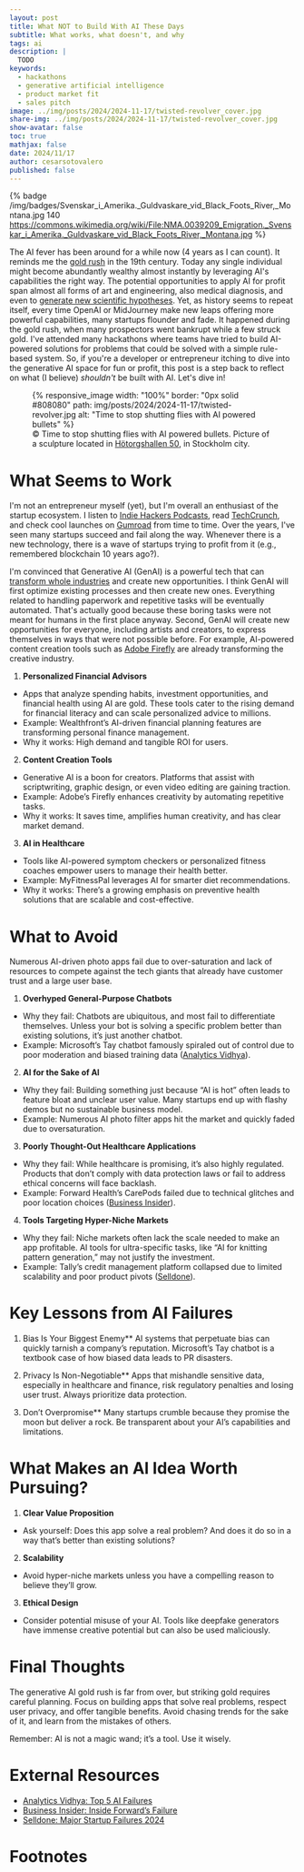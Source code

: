```yaml
---
layout: post
title: What NOT to Build With AI These Days
subtitle: What works, what doesn't, and why
tags: ai
description: |
  TODO
keywords:
  - hackathons
  - generative artificial intelligence
  - product market fit
  - sales pitch
image: ../img/posts/2024/2024-11-17/twisted-revolver_cover.jpg
share-img: ../img/posts/2024/2024-11-17/twisted-revolver_cover.jpg
show-avatar: false
toc: true
mathjax: false
date: 2024/11/17
author: cesarsotovalero
published: false
---
```



{% badge /img/badges/Svenskar_i_Amerika._Guldvaskare_vid_Black_Foots_River,_Montana.jpg 140 https://commons.wikimedia.org/wiki/File:NMA.0039209_Emigration._Svenskar_i_Amerika._Guldvaskare_vid_Black_Foots_River,_Montana.jpg %}

The AI fever has been around for a while now (4 years as I can count).
It reminds me the [gold rush](https://en.wikipedia.org/wiki/Gold_rush) in the 19th century. 
Today any single individual might become abundantly wealthy almost instantly by leveraging AI's capabilities the right way.
The potential opportunities to apply AI for profit span almost all forms of art and engineering, also medical diagnosis, and even to [generate new scientific hypotheses](https://www.sciencedirect.com/science/article/pii/S2352847823001557).
Yet, as history seems to repeat itself, every time OpenAI or MidJourney make new leaps offering more powerful capabilities, many startups flounder and fade.
It happened during the gold rush, when many prospectors went bankrupt while a few struck gold.
I've attended many hackathons where teams have tried to build AI-powered solutions for problems that could be solved with a simple rule-based system.
So, if you're a developer or entrepreneur itching to dive into the generative AI space for fun or profit, this post is a step back to reflect on what (I believe) _shouldn't_ be built with AI. 
Let's dive in!

<figure class="jb_picture">
  {% responsive_image width: "100%" border: "0px solid #808080" path: img/posts/2024/2024-11-17/twisted-revolver.jpg alt: "Time to stop shutting flies with AI powered bullets" %}
  <figcaption class="stroke"> 
   &#169; Time to stop shutting flies with AI powered bullets. Picture of a sculpture located in <a href="https://maps.app.goo.gl/9tWekqJTscsLmkgd9">Hötorgshallen 50</a>, in Stockholm city.
  </figcaption>
</figure>

# What Seems to Work

I'm not an entrepreneur myself (yet), but I'm overall an enthusiast of the startup ecosystem.
I listen to [Indie Hackers Podcasts](https://www.indiehackers.com/podcasts), read [TechCrunch](https://techcrunch.com/), and check cool launches on [Gumroad](https://gumroad.com) from time to time.
Over the years, I've seen many startups succeed and fail along the way.
Whenever there is a new technology, there is a wave of startups trying to profit from it (e.g., remembered blockchain 10 years ago?).

I'm convinced that Generative AI (GenAI) is a powerful tech that can [transform whole industries](https://www.cesarsotovalero.net/blog/surviving-the-ai-revolution-as-a-software-engineer.html) and create new opportunities.
I think GenAI will first optimize existing processes and then create new ones.
Everything related to handling paperwork and repetitive tasks will be eventually automated.
That's actually good because these boring tasks were not meant for humans in the first place anyway.
Second, GenAI will create new opportunities for everyone, including artists and creators, to express themselves in ways that were not possible before.
For example, AI-powered content creation tools such as [Adobe Firefly](https://www.adobe.com/products/firefly.html) are already transforming the creative industry.



1. **Personalized Financial Advisors**
  - Apps that analyze spending habits, investment opportunities, and financial health using AI are gold. These tools cater to the rising demand for financial literacy and can scale personalized advice to millions.
  - Example: Wealthfront’s AI-driven financial planning features are transforming personal finance management.
  - Why it works: High demand and tangible ROI for users.

2. **Content Creation Tools**
  - Generative AI is a boon for creators. Platforms that assist with scriptwriting, graphic design, or even video editing are gaining traction.
  - Example: Adobe’s Firefly enhances creativity by automating repetitive tasks.
  - Why it works: It saves time, amplifies human creativity, and has clear market demand.

3. **AI in Healthcare**
  - Tools like AI-powered symptom checkers or personalized fitness coaches empower users to manage their health better.
  - Example: MyFitnessPal leverages AI for smarter diet recommendations.
  - Why it works: There’s a growing emphasis on preventive health solutions that are scalable and cost-effective.

# What to Avoid

Numerous AI-driven photo apps fail due to over-saturation and lack of resources to compete against the tech giants that already have customer trust and a large user base.

1. **Overhyped General-Purpose Chatbots**
  - Why they fail: Chatbots are ubiquitous, and most fail to differentiate themselves. Unless your bot is solving a specific problem better than existing solutions, it’s just another chatbot.
  - Example: Microsoft’s Tay chatbot famously spiraled out of control due to poor moderation and biased training data ([Analytics Vidhya](https://www.analyticsvidhya.com/blog/2023/01/top-5-failures-of-ai-till-date-reasons-solution/)).

2. **AI for the Sake of AI**
  - Why they fail: Building something just because “AI is hot” often leads to feature bloat and unclear user value. Many startups end up with flashy demos but no sustainable business model.
  - Example: Numerous AI photo filter apps hit the market and quickly faded due to oversaturation.

3. **Poorly Thought-Out Healthcare Applications**
  - Why they fail: While healthcare is promising, it’s also highly regulated. Products that don’t comply with data protection laws or fail to address ethical concerns will face backlash.
  - Example: Forward Health’s CarePods failed due to technical glitches and poor location choices ([Business Insider](https://www.businessinsider.com/healthcare-startup-forward-shutdown-carepod-adrian-aoun-2024-11)).

4. **Tools Targeting Hyper-Niche Markets**
  - Why they fail: Niche markets often lack the scale needed to make an app profitable. AI tools for ultra-specific tasks, like “AI for knitting pattern generation,” may not justify the investment.
  - Example: Tally’s credit management platform collapsed due to limited scalability and poor product pivots ([Selldone](https://selldone.com/blog/major-startup-failures-2024-824)).

# Key Lessons from AI Failures

1. Bias Is Your Biggest Enemy**
AI systems that perpetuate bias can quickly tarnish a company’s reputation. Microsoft’s Tay chatbot is a textbook case of how biased data leads to PR disasters.

2. Privacy Is Non-Negotiable**
Apps that mishandle sensitive data, especially in healthcare and finance, risk regulatory penalties and losing user trust. Always prioritize data protection.

3. Don’t Overpromise**
Many startups crumble because they promise the moon but deliver a rock. Be transparent about your AI’s capabilities and limitations.

# What Makes an AI Idea Worth Pursuing?

1. **Clear Value Proposition**
  - Ask yourself: Does this app solve a real problem? And does it do so in a way that’s better than existing solutions?

2. **Scalability**
  - Avoid hyper-niche markets unless you have a compelling reason to believe they’ll grow.

3. **Ethical Design**
  - Consider potential misuse of your AI. Tools like deepfake generators have immense creative potential but can also be used maliciously.

# Final Thoughts

The generative AI gold rush is far from over, but striking gold requires careful planning. Focus on building apps that solve real problems, respect user privacy, and offer tangible benefits. Avoid chasing trends for the sake of it, and learn from the mistakes of others.

Remember: AI is not a magic wand; it’s a tool. Use it wisely.

# External Resources

- [Analytics Vidhya: Top 5 AI Failures](https://www.analyticsvidhya.com/blog/2023/01/top-5-failures-of-ai-till-date-reasons-solution/)
- [Business Insider: Inside Forward’s Failure](https://www.businessinsider.com/healthcare-startup-forward-shutdown-carepod-adrian-aoun-2024-11)
- [Selldone: Major Startup Failures 2024](https://selldone.com/blog/major-startup-failures-2024-824)

# Footnotes

